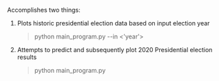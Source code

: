 Accomplishes two things:

1) Plots historic presidential election data based on input election year
   > python main_program.py --in <'year'>
2) Attempts to predict and subsequently plot 2020 Presidential election results
   > python main_program.py
